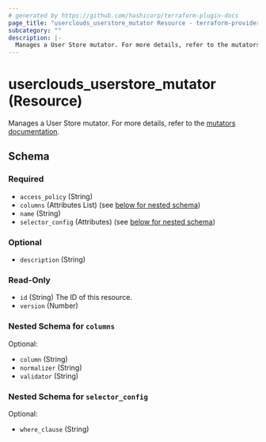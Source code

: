 ```yaml
---
# generated by https://github.com/hashicorp/terraform-plugin-docs
page_title: "userclouds_userstore_mutator Resource - terraform-provider-userclouds"
subcategory: ""
description: |-
  Manages a User Store mutator. For more details, refer to the mutators documentation https://docs.userclouds.com/docs/guides/definitions/mutators-write-apis/.
---
```


# userclouds_userstore_mutator (Resource)

Manages a User Store mutator. For more details, refer to the [mutators documentation](https://docs.userclouds.com/docs/guides/definitions/mutators-write-apis/).



<!-- schema generated by tfplugindocs -->
## Schema

### Required

- `access_policy` (String)
- `columns` (Attributes List) (see [below for nested schema](#nestedatt--columns))
- `name` (String)
- `selector_config` (Attributes) (see [below for nested schema](#nestedatt--selector_config))

### Optional

- `description` (String)

### Read-Only

- `id` (String) The ID of this resource.
- `version` (Number)

<a id="nestedatt--columns"></a>
### Nested Schema for `columns`

Optional:

- `column` (String)
- `normalizer` (String)
- `validator` (String)


<a id="nestedatt--selector_config"></a>
### Nested Schema for `selector_config`

Optional:

- `where_clause` (String)
